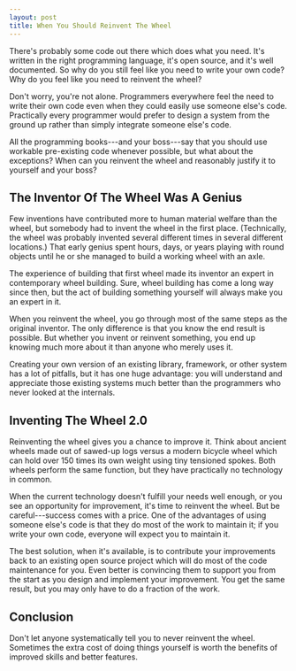 ```yaml
---
layout: post
title: When You Should Reinvent The Wheel
---
```


There's probably some code out there which does what you need. It's
written in the right programming language, it's open source, and it's
well documented. So why do you still feel like you need to write your
own code? Why do you feel like you need to reinvent the wheel?

Don't worry, you're not alone.  Programmers everywhere feel the need to
write their own code even when they could easily use someone else's
code.  Practically every programmer would prefer to design a system from
the ground up rather than simply integrate someone else's code.

All the programming books---and your boss---say that you should use
workable pre-existing code whenever possible, but what about the
exceptions?  When can you reinvent the wheel and reasonably justify it
to yourself and your boss?

## The Inventor Of The Wheel Was A Genius

Few inventions have contributed more to human material welfare than the
wheel, but somebody had to invent the wheel in the first place.
(Technically, the wheel was probably invented several different times in
several different locations.)  That early genius spent hours, days, or
years playing with round objects until he or she managed to build a
working wheel with an axle.

The experience of building that first wheel made its inventor an expert
in contemporary wheel building.  Sure, wheel building has come a long way
since then, but the act of building something yourself will always make
you an expert in it.

When you reinvent the wheel, you go through most of the same steps as
the original inventor.  The only difference is that you know the end
result is possible.  But whether you invent or reinvent something, you
end up knowing much more about it than anyone who merely uses it.

Creating your own version of an existing library, framework, or other
system has a lot of pitfalls, but it has one huge advantage: you will
understand and appreciate those existing systems much better than the
programmers who never looked at the internals.

## Inventing The Wheel 2.0

Reinventing the wheel gives you a chance to improve it. Think about
ancient wheels made out of sawed-up logs versus a modern bicycle wheel
which can hold over 150 times its own weight using tiny tensioned
spokes.  Both wheels perform the same function, but they have
practically no technology in common.

When the current technology doesn't fulfill your needs well enough, or
you see an opportunity for improvement, it's time to reinvent the wheel.
But be careful---success comes with a price.  One of the advantages of
using someone else's code is that they do most of the work to maintain
it; if you write your own code, everyone will expect you to maintain it.

The best solution, when it's available, is to contribute your
improvements back to an existing open source project which will do most
of the code maintenance for you. Even better is convincing them to
support you from the start as you design and implement your improvement.
You get the same result, but you may only have to do a fraction of the
work.

## Conclusion

Don't let anyone systematically tell you to never reinvent the wheel.
Sometimes the extra cost of doing things yourself is worth the benefits
of improved skills and better features.
